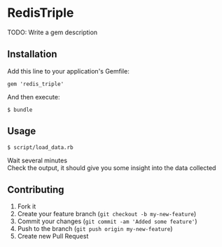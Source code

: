 # RedisTriple

TODO: Write a gem description

## Installation

Add this line to your application's Gemfile:

    gem 'redis_triple'

And then execute:

    $ bundle

## Usage

    $ script/load_data.rb 
  Wait several minutes  
  Check the output, it should give you some insight into the data collected

## Contributing

1. Fork it
2. Create your feature branch (`git checkout -b my-new-feature`)
3. Commit your changes (`git commit -am 'Added some feature'`)
4. Push to the branch (`git push origin my-new-feature`)
5. Create new Pull Request
